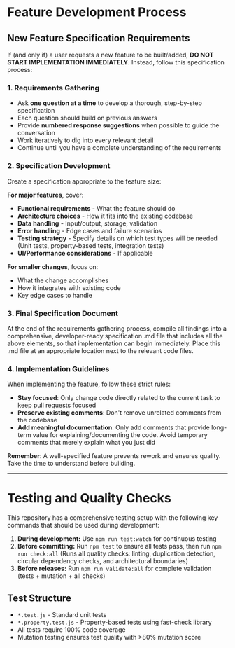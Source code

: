 # Feature Development Process

## New Feature Specification Requirements

If (and only if) a user requests a new feature to be built/added, **DO NOT START IMPLEMENTATION IMMEDIATELY**. 
Instead, follow this specification process:

### 1. Requirements Gathering
- Ask **one question at a time** to develop a thorough, step-by-step specification
- Each question should build on previous answers
- Provide **numbered response suggestions** when possible to guide the conversation
- Work iteratively to dig into every relevant detail
- Continue until you have a complete understanding of the requirements

### 2. Specification Development
Create a specification appropriate to the feature size:

**For major features**, cover:
- **Functional requirements** - What the feature should do
- **Architecture choices** - How it fits into the existing codebase
- **Data handling** - Input/output, storage, validation
- **Error handling** - Edge cases and failure scenarios
- **Testing strategy** - Specify details on which test types will be needed (Unit tests, property-based tests, integration tests)
- **UI/Performance considerations** - If applicable

**For smaller changes**, focus on:
- What the change accomplishes
- How it integrates with existing code
- Key edge cases to handle

### 3. Final Specification Document
At the end of the requirements gathering process, compile all findings into a comprehensive, 
developer-ready specification .md file that includes all the above elements, so that implementation can begin immediately. 
Place this .md file at an appropriate location next to the relevant code files.

### 4. Implementation Guidelines
When implementing the feature, follow these strict rules:

- **Stay focused**: Only change code directly related to the current task to keep pull requests focused
- **Preserve existing comments**: Don't remove unrelated comments from the codebase
- **Add meaningful documentation**: Only add comments that provide long-term value for explaining/documenting the code. Avoid temporary comments that merely explain what you just did

**Remember**: A well-specified feature prevents rework and ensures quality. Take the time to understand before building.

---

# Testing and Quality Checks

This repository has a comprehensive testing setup with the following key commands that should be used during development:

1. **During development:** Use `npm run test:watch` for continuous testing
2. **Before committing:** Run `npm test` to ensure all tests pass, then run `npm run check:all` (Runs all quality checks: linting, duplication detection, circular dependency checks, and architectural boundaries)
3. **Before releases:** Run `npm run validate:all` for complete validation (tests + mutation + all checks)

## Test Structure

- `*.test.js` - Standard unit tests  
- `*.property.test.js` - Property-based tests using fast-check library
- All tests require 100% code coverage
- Mutation testing ensures test quality with >80% mutation score